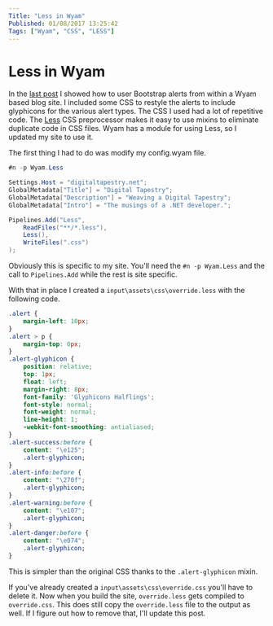 ```yaml
---
Title: "Less in Wyam"
Published: 01/08/2017 13:25:42
Tags: ["Wyam", "CSS", "LESS"]
---
```


# Less in Wyam

In the [last post](/posts/alerts-in-wyam) I showed how to user Bootstrap alerts from
within a Wyam based blog site. I included some CSS to restyle the alerts to include
glyphicons for the various alert types. The CSS I used had a lot of repetitive code.
The [Less](http://lesscs.org) CSS preprocessor makes it easy to use mixins to eliminate
duplicate code in CSS files. Wyam has a module for using Less, so I updated my site
to use it.

The first thing I had to do was modify my config.wyam file.

```csharp
#n -p Wyam.Less

Settings.Host = "digitaltapestry.net";
GlobalMetadata["Title"] = "Digital Tapestry";
GlobalMetadata["Description"] = "Weaving a Digital Tapestry";
GlobalMetadata["Intro"] = "The musings of a .NET developer.";

Pipelines.Add("Less",
    ReadFiles("**/*.less"),
    Less(),
    WriteFiles(".css")
);
```

Obviously this is specific to my site. You'll need the ```#n -p Wyam.Less``` and the call
to ```Pipelines.Add``` while the rest is site specific.

With that in place I created a ```input\assets\css\override.less``` with the following
code.

```css
.alert {
    margin-left: 10px;
}
.alert > p {
    margin-top: 0px;
}
.alert-glyphicon {
    position: relative;
    top: 1px;
    float: left;
    margin-right: 8px;
    font-family: 'Glyphicons Halflings';
    font-style: normal;
    font-weight: normal;
    line-height: 1;
    -webkit-font-smoothing: antialiased;
}
.alert-success:before {
    content: "\e125";
    .alert-glyphicon;
}
.alert-info:before {
    content: "\270f";
    .alert-glyphicon;
}
.alert-warning:before {
    content: "\e107";
    .alert-glyphicon;
}
.alert-danger:before {
    content: "\e074";
    .alert-glyphicon;
}
```

This is simpler than the original CSS thanks to the ```.alert-glyphicon``` mixin.

If you've already created a ```input\assets\css\override.css``` you'll have to delete
it. Now when you build the site, ```override.less``` gets compiled to ```override.css```.
This does still copy the ```override.less``` file to the output as well. If I figure
out how to remove that, I'll update this post.